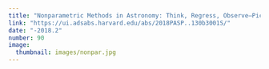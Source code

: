 ```yaml
---
title: "Nonparametric Methods in Astronomy: Think, Regress, Observe—Pick Any Three"
link: "https://ui.adsabs.harvard.edu/abs/2018PASP..130b3001S/"
date: "-2018.2"
number: 90
image: 
  thumbnail: images/nonpar.jpg
---
```


